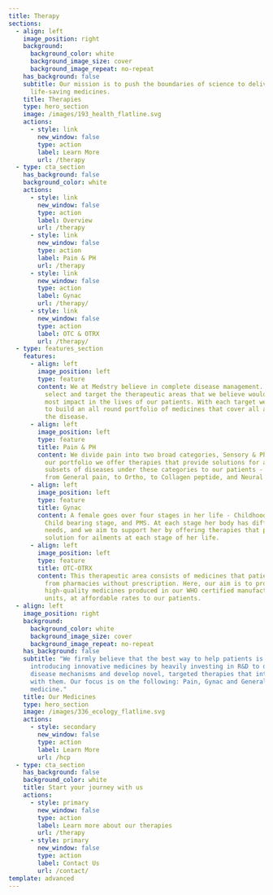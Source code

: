 ```yaml
---
title: Therapy
sections:
  - align: left
    image_position: right
    background:
      background_color: white
      background_image_size: cover
      background_image_repeat: no-repeat
    has_background: false
    subtitle: Our mission is to push the boundaries of science to deliver
      life-saving medicines.
    title: Therapies
    type: hero_section
    image: /images/193_health_flatline.svg
    actions:
      - style: link
        new_window: false
        type: action
        label: Learn More
        url: /therapy
  - type: cta_section
    has_background: false
    background_color: white
    actions:
      - style: link
        new_window: false
        type: action
        label: Overview
        url: /therapy
      - style: link
        new_window: false
        type: action
        label: Pain & PH
        url: /therapy
      - style: link
        new_window: false
        type: action
        label: Gynac
        url: /therapy/
      - style: link
        new_window: false
        type: action
        label: OTC & OTRX
        url: /therapy/
  - type: features_section
    features:
      - align: left
        image_position: left
        type: feature
        content: We at Medstry believe in complete disease management. We carefully
          select and target the therapeutic areas that we believe would make the
          most impact in the lives of our patients. With each target we strive
          to build an all round portfolio of medicines that cover all aspects of
          the disease.
      - align: left
        image_position: left
        type: feature
        title: Pain & PH
        content: We divide pain into two broad categories, Sensory & Physical pain. In
          our portfolio we offer therapies that provide solutions for all
          subsets of diseases under these categories to our patients - ranging
          from General pain, to Ortho, to Collagen peptide, and Neural pain.
      - align: left
        image_position: left
        type: feature
        title: Gynac
        content: A female goes over four stages in her life - Childhood, Adolescence,
          Child bearing stage, and PMS. At each stage her body has different
          needs, and we aim to support her by offering therapies that provide
          solution for ailments at each stage of her life.
      - align: left
        image_position: left
        type: feature
        title: OTC-OTRX
        content: This therapeutic area consists of medicines that patients can purchase
          from pharmacies without prescription. Here, our aim is to provide
          high-quality medicines produced in our WHO certified manufacturing
          units, at affordable rates to our patients.
  - align: left
    image_position: right
    background:
      background_color: white
      background_image_size: cover
      background_image_repeat: no-repeat
    has_background: false
    subtitle: "We firmly believe that the best way to help patients is to focus on
      introducing innovative medicines by heavily investing in R&D to discover
      disease mechanisms and develop novel, targeted therapies that interact
      with them. Our focus is on the following: Pain, Gynac and General
      medicine."
    title: Our Medicines
    type: hero_section
    image: /images/336_ecology_flatline.svg
    actions:
      - style: secondary
        new_window: false
        type: action
        label: Learn More
        url: /hcp
  - type: cta_section
    has_background: false
    background_color: white
    title: Start your journey with us
    actions:
      - style: primary
        new_window: false
        type: action
        label: Learn more about our therapies
        url: /therapy
      - style: primary
        new_window: false
        type: action
        label: Contact Us
        url: /contact/
template: advanced
---
```

